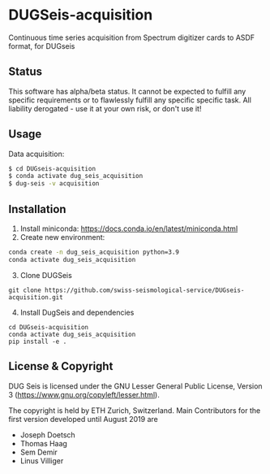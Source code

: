 # DUGSeis-acquisition

Continuous time series acquisition from Spectrum digitizer cards to ASDF format, for DUGseis

## Status

This software has alpha/beta status. It cannot be expected to fulfill any specific requirements or to flawlessly fulfill any specific specific task. All liability derogated - use it at your own risk, or don't use it!

## Usage

Data acquisition:
```bash
$ cd DUGseis-acquisition
$ conda activate dug_seis_acquisition
$ dug-seis -v acquisition
```

## Installation

1. Install miniconda: https://docs.conda.io/en/latest/miniconda.html
2. Create new environment:

```bash
conda create -n dug_seis_acquisition python=3.9
conda activate dug_seis_acquisition
```

3. Clone DUGSeis

```
git clone https://github.com/swiss-seismological-service/DUGseis-acquisition.git
```

4. Install DugSeis and dependencies

```
cd DUGseis-acquisition
conda activate dug_seis_acquisition
pip install -e .
```

## License & Copyright

DUG Seis is licensed under the GNU Lesser General Public License, Version 3
    (https://www.gnu.org/copyleft/lesser.html).

The copyright is held by ETH Zurich, Switzerland.
Main Contributors for the first version developed until August 2019 are
- Joseph Doetsch
- Thomas Haag
- Sem Demir
- Linus Villiger



